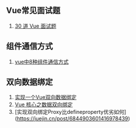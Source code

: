 ## Vue常见面试题
1. [30 道 Vue 面试题](https://juejin.cn/post/6844903918753808398)
## 组件通信方式
1. [vue中8种组件通信方式](https://juejin.cn/post/6844903887162310669)
## 双向数据绑定
1. [实现一个Vue双向数据绑定](https://juejin.cn/post/6844903589278646285)
2. [Vue 核心之数据双向绑定](https://juejin.cn/post/6844903903822086151)
3. [实现双向绑定Proxy比defineproperty优劣如何] (https://juejin.cn/post/6844903601416978439)
